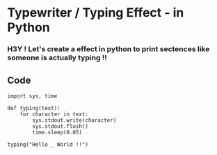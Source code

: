 # Typewriter / Typing Effect - in Python

### H3Y ! Let's create a effect in python to print sectences like someone is actually typing !!

## Code 

```
import sys, time

def typing(text):
	for character in text:
		sys.stdout.write(character)
		sys.stdout.flush()
		time.sleep(0.05)

typing("Hello _ World !!")
```
